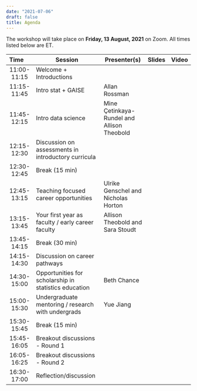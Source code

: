 ```yaml
---
date: "2021-07-06"
draft: false
title: Agenda
---
```


The workshop will take place on **Friday, 13 August, 2021** on Zoom. All times listed below are ET.

| Time &nbsp;&nbsp;&nbsp;| Session                           | Presenter(s) | Slides   | Video       |
|:-------------------:|-----------------------------------|--------------|----------|-------------|
| 11:00-11:15         | Welcome + Introductions           |  |  |  |
| 11:15-11:45         | Intro stat + GAISE                | Allan Rossman  |  |  |
| 11:45-12:15         | Intro data science                | Mine Çetinkaya-Rundel and Allison Theobold |  |  |
| 12:15-12:30         | Discussion on assessments in introductory curricula  |  |  |  |
| 12:30-12:45         | Break (15 min)                    |  |  |  |
| 12:45-13:15         | Teaching focused career opportunities | Ulrike Genschel and Nicholas Horton  |  |  |
| 13:15-13:45         | Your first year as faculty / early career faculty | Allison Theobold  and Sara Stoudt  |  |  |
| 13:45-14:15         | Break (30 min)                    |  |  |  |
| 14:15-14:30         | Discussion on career pathways     |  |  |  |
| 14:30-15:00         | Opportunities for scholarship in statistics education  | Beth Chance  |  |  |
| 15:00-15:30         | Undergraduate mentoring / research with undergrads  | Yue Jiang |  |  |
| 15:30-15:45         | Break (15 min)                    |  |  |  |
| 15:45-16:05         | Breakout discussions - Round 1    |  |  |  |
| 16:05-16:25         | Breakout discussions - Round 2    |  |  |  |
| 16:30-17:00         | Reflection/discussion             |  |  |  |